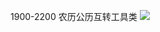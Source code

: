 1900-2200 农历公历互转工具类
[![](https://jitpack.io/v/rtugeek/LunarSolarConverter.svg)](https://jitpack.io/#rtugeek/LunarSolarConverter)
